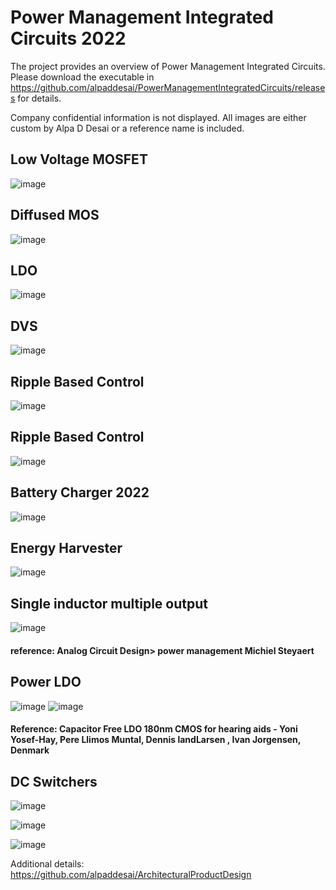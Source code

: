 # Power Management Integrated Circuits 2022

The project provides an overview of Power Management Integrated Circuits. Please download the executable in https://github.com/alpaddesai/PowerManagementIntegratedCircuits/releases for details. 

Company confidential information is not displayed. All images are either custom by Alpa D Desai or a reference name is included.

## Low Voltage MOSFET
![image](LowVoltageMosfet.png)

## Diffused MOS
![image](LDO.png)

## LDO
![image](LDO1.png)

## DVS
![image](DVS.png)

## Ripple Based Control 
![image](RippleControl.png)

## Ripple Based Control
![image](RippleBasedControl.png)

## Battery Charger 2022
![image](BatteryCharger.png)

## Energy Harvester
![image](EnergyHarvesting.png)

## Single inductor multiple output
![image](SIMO.png)
#### reference: Analog Circuit Design> power management Michiel Steyaert
## Power LDO 
![image](VirtuosoImage.png)
![image](VDCImage.png)
#### Reference: Capacitor Free LDO 180nm CMOS for hearing aids - Yoni Yosef-Hay, Pere Llimos Muntal, Dennis landLarsen , Ivan Jorgensen, Denmark

## DC Switchers
![image](DCSwitchers.png)

![image](USCopyrightCertificate.png)

![image](Ethics.jpg)

Additional details: https://github.com/alpaddesai/ArchitecturalProductDesign
